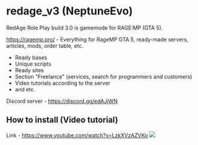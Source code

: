 # redage_v3 (NeptuneEvo)
RedAge Role Play build 3.0 is gamemode for RAGE:MP (GTA 5).

https://ragemp.pro/ - Everything for RageMP GTA 5, ready-made servers, articles, mods, order table, etc.
- Ready bases
- Unique scripts
- Ready sites
- Section "Freelance" (services, search for programmers and customers)
- Video tutorials according to the server
- and etc.

Discord server - https://discord.gg/edAJjWN


## How to install (Video tutorial)
Link - https://www.youtube.com/watch?v=LzkXVzAZVKo
[![](https://i3.ytimg.com/vi/LzkXVzAZVKo/maxresdefault.jpg)](https://www.youtube.com/watch?v=LzkXVzAZVKo)
